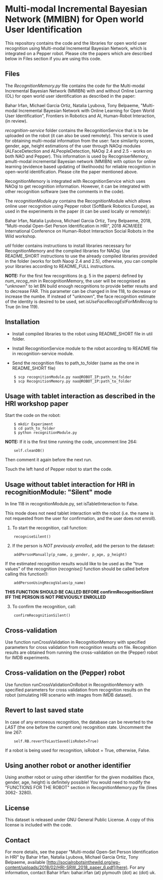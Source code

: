 # Multi-modal Incremental Bayesian Network (MMIBN) for Open world User Identification

This repository contains the code and the libraries for open world user recognition using Multi-modal Incremental Bayesian Network, which is integrated on a Pepper robot. Please cite the papers which are described below in Files section if you are using this code.

## Files

The *RecognitionMemory.py* file contains the code for the Multi-modal Incremental Bayesian Network (MMIBN) with and without Online Learning (OL) for open world user identification as described in the paper:

Bahar Irfan, Michael Garcia Ortiz, Natalia Lyubova, Tony Belpaeme, "Multi-modal Incremental Bayesian Network with Online Learning for Open World User Identification", Frontiers in Robotics and AI, Human-Robot Interaction, (in review).

*recognition-service* folder contains the RecognitionService that is to be uploaded on the robot (it can also be used remotely). This service is used for obtaining multi-modal information from the user: face similarity scores, gender, age, height estimations of the user through NAOqi modules (ALFaceDetection and ALPeopleDetection, NAOqi 2.4 and 2.5 - works on both NAO and Pepper). This information is used by RecogniserMemory, amulti-modal incremental Bayesian network (MMIBN) with option for online learning (evidence based updating of likelihoods) for reliable recognition in open-world identification. Please cite the paper mentioned above. 

RecognitionMemory is integrated with RecognitionService which uses NAOqi to get recognition information. However, it can be integrated with other recognition software (see the comments in the code).

The *recognitionModule.py* contains the RecognitionModule which allows online user recognition using Pepper robot (SoftBank Robotics Europe), as used in the experiments in the paper (it can be used locally or remotely):

Bahar Irfan, Natalia Lyubova, Michael Garcia Ortiz, Tony Belpaeme, 2018, "Multi-modal Open-Set Person Identification in HRI", 2018 ACM/IEEE International Conference on Human-Robot Interaction Social Robots in the Wild workshop.

*util* folder contains instructions to install libraries necessary for RecognitionMemory and the compiled libraries for NAOqi. Use README\_SHORT instructions to use the already compiled libraries provided in the folder (works for both Naoqi 2.4 and 2.5), otherwise, you can compile your libraries according to README\_FULL instructions.

**NOTE:** For the first few recognitions (e.g. 5 in the papers) defined by *num_recog_min* in RecognitionMemory, the user will be recognised as "unknown" to let BN build enough recognitions to provide better results and to decrease FAR. This parameter can be changed in line 118, to decrease or increase the numbe. If instead of "unknown", the face recognition estimate of the identity is desired to be used, set *isUseFaceRecogEstForMinRecog* to True (in line 119).

## Installation

* Install compiled libraries to the robot using README\_SHORT file in util folder.

* Install RecognitionService module to the robot according to README file in recognition-service module.

* Send the recognition files to path\_to\_folder (same as the one in README\_SHORT file)

```
    $ scp recognitionModule.py nao@ROBOT_IP:path_to_folder
    $ scp RecognitionMemory.py nao@ROBOT_IP:path_to_folder
```

## Usage with tablet interaction as described in the HRI workshop paper

Start the code on the robot:

```
    $ mkdir Experiment
    $ cd path_to_folder
    $ python recognitionModule.py

```
**NOTE:** If it is the first time running the code, uncomment line 264:
```
    self.cleanDB()
```
Then comment it again before the next run.

Touch the left hand of Pepper robot to start the code.

## Usage without tablet interaction for HRI in recognitionModule: "Silent" mode

In line 118 in recognitionModule.py, set isTabletInteraction to False.

This mode does not need tablet interaction with the robot (i.e. the name is not requested from the user for confirmation, and the user does not enroll).

1. To start the recognition, call function:

```
    recogniseSilent()
```

2. If the person is *NOT previously enrolled*, add the person to the dataset: 

```
    addPersonManually(p_name, p_gender, p_age, p_height)
```

If the estimated recognition results would like to be used as the "true values" of the recognition (*recognise()* function should be called before calling this function!):

```
    addPersonUsingRecogValues(p_name)
```

**THIS FUNCTION SHOULD BE CALLED BEFORE confirmRecognitionSilent IFF THE PERSON IS NOT PREVIOUSLY ENROLLED**


3. To confirm the recognition, call: 

```
    confirmRecognitionSilent()
```

## Cross-validation

Use function runCrossValidation in RecognitionMemory with specified parameters for cross validation from recognition results on file. Recognition results are obtained from running the cross-validation on the (Pepper) robot for IMDB experiments.

## Cross-validation on the (Pepper) robot

Use function runCrossValidationOnRobot in RecognitionMemory with specified parameters for cross validation from recognition results on the robot (simulating HRI scenario with images from IMDB dataset).

## Revert to last saved state

In case of any erroneous recognition, the database can be reverted to the *LAST* (the one before the current one) recognition state. 
Uncomment the line 267: 

```
    self.RB.revertToLastSaved(isRobot=True)
```

If a robot is being used for recognition, isRobot = True, otherwise, False.

## Using another robot or another identifier

Using another robot or using other identifier for the given modalities (face, gender, age, height) is definitely possible! You would need to modify the "FUNCTIONS FOR THE ROBOT" section in RecognitionMemory.py file (lines 3062- 3280).

## License

This dataset is released under GNU General Public License. A copy of this license is included with the code.

## Contact

For more details, see the paper "Multi-modal Open-Set Person Identification in HRI" by Bahar Irfan, Natalia Lyubova, Michael Garcia Ortiz, Tony Belpaeme, available [http://socialrobotsinthewild.org/wp-content/uploads/2018/02/HRI-SRW_2018_paper_6.pdf](here). For any information, contact Bahar Irfan: bahar.irfan (at) plymouth (dot) ac (dot) uk.
